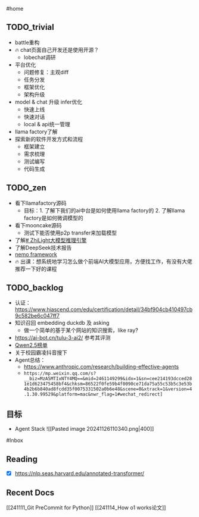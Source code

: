 #home 
## TODO_trivial

- battle重构
- 🔥 chat页面自己开发还是使用开源？
	- lobechat调研
- 平台优化
	- 问题修复：主观diff
	- 任务分发
	- 框架优化
	- 架构升级
- model & chat 升级 infer优化
	- 快速上线
	- 快速对话
	- local & api统一管理
- llama factory了解
- 探索新的软件开发方式和流程
	- 框架建立
	- 需求梳理
	- 测试编写
	- 代码生成
## TODO_zen

- 看下llamafactory源码
	- 目标：1. 了解下我们的ai中台是如何使用llama factory的 2. 了解llama factory是如何微调模型的
- 看下mooncake源码
	- 测试下能否使用p2p transfer来加载模型
- 了解[# ZhiLight大模型推理引擎](https://github.com/zhihu/ZhiLight)
- 了解DeepSeek技术报告
- [nemo framework](https://www.nvidia.cn/ai-data-science/generative-ai/nemo-framework/)
- 🔥 出课：想系统地学习怎么做个前端AI大模型应用，方便找工作，有没有大佬推荐一下好的课程
## TODO_backlog

- 认证：https://www.hiascend.com/edu/certification/detail/34bf904cb410497cb9c582be6c047ff7
- 知识召回 embedding duckdb 及 asking
	- 做一个简单的基于某个网站的知识搜索，like ray?
- https://ai-bot.cn/tulu-3-ai2/ 参考其评测
- [Qwen2.5榜单](https://qwen2.org/qwen2-5/)
- 关于校园霸凌抖音搜下
- Agent总结：
	- https://www.anthropic.com/research/building-effective-agents
	- `https://mp.weixin.qq.com/s?__biz=MzA5MTIxNTY4MQ==&mid=2461149299&idx=1&sn=cee214193dcced281e1d623475458bf4&chksm=86522f0fe59b4f0090ce71da75a55c53b5c3e53b4b2b6b840ad8fcdd35f0075331502a0b6e48&scene=0&xtrack=1&version=4.1.30.99529&platform=mac&nwr_flag=1#wechat_redirect]`

## 目标

- Agent Stack
	![[Pasted image 20241126110340.png|400]]

#Inbox 

## Reading

- [x] https://nlp.seas.harvard.edu/annotated-transformer/

## Recent Docs

[[241111_Git PreCommit for Python]]
[[241114_How o1 works论文]]
